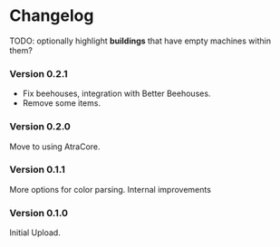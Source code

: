 ﻿Changelog
===========

TODO: optionally highlight **buildings** that have empty machines within them?

### Version 0.2.1
* Fix beehouses, integration with Better Beehouses.
* Remove some items.

### Version 0.2.0

Move to using AtraCore.

### Version 0.1.1

More options for color parsing. Internal improvements

### Version 0.1.0

Initial Upload.